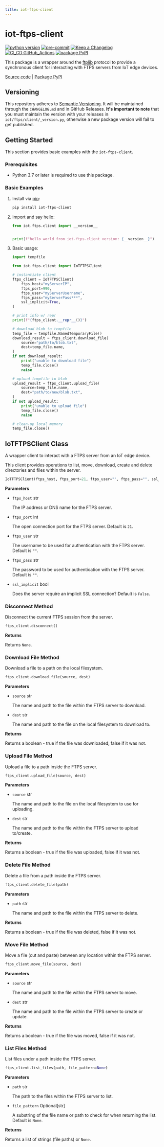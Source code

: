 ```yaml
---
title: iot-ftps-client
---
```


# iot-ftps-client

[![python version](https://img.shields.io/badge/python_v3.9-blue?logo=python&logoColor=yellow)](https://www.python.org/) [![pre-commit](https://img.shields.io/badge/pre--commit-blue?logo=pre-commit&logoColor=FAB040)](https://pre-commit.com/) [![Keep a Changelog](https://img.shields.io/badge/keep_a_changelog-blue?logo=keepachangelog&logoColor=E05735)](https://keepachangelog.com/en/1.0.0/) [![CI_CD GitHub_Actions](https://img.shields.io/badge/GitHub_Actions-blue?logo=githubactions&logoColor=black)](https://github.com/features/actions) [![package PyPI](https://img.shields.io/badge/PyPI-blue?logo=PyPI&logoColor=yellow)](https://pypi.org/)

This package is a wrapper around the [ftplib](https://docs.python.org/3/library/ftplib.html) protocol to provide a synchronous client for interacting with FTPS servers from IoT edge devices.

[Source code](https://github.com/dgonzo27/py-iot-utils/tree/master/iot-ftps-client) | [Package PyPI](https://pypi.org/project/iot-ftps-client/)

## Versioning

This repository adheres to [Semantic Versioning](https://semver.org/spec/v2.0.0.html). It will be maintained through the `CHANGELOG.md` and in GitHub Releases. **It's important to note** that you must maintain the version with your releases in `iot/ftps/client/_version.py`, otherwise a new package version will fail to get published.

## Getting Started

This section provides basic examples with the `iot-ftps-client`.

### Prerequisites

- Python 3.7 or later is required to use this package.

### Basic Examples

1. Install via [pip](https://pypi.org/project/pip/):

   ```sh
   pip install iot-ftps-client
   ```

2. Import and say hello:

   ```python
   from iot.ftps.client import __version__


   print(f"hello world from iot-ftps-client version: {__version__}")
   ```

3. Basic usage:

   ```python
   import tempfile

   from iot.ftps.client import IoTFTPSClient

   # instantiate client
   ftps_client = IoTFTPSClient(
       ftps_host="myServerIP",
       ftps_port=990,
       ftps_user="myServerUsername",
       ftps_pass="myServerPass***",
       ssl_implicit=True,
   )

   # print info w/ repr
   print(f"{ftps_client.__repr__()}")

   # download blob to tempfile
   temp_file = tempfile.NamedTemporaryFile()
   download_result = ftps_client.download_file(
       source="path/to/blob.txt",
       dest=temp_file.name,
   )
   if not download_result:
       print("unable to download file")
       temp_file.close()
       raise

   # upload tempfile to blob
   upload_result = ftps_client.upload_file(
       source=temp_file.name,
       dest="path/to/new/blob.txt",
   )
   if not upload_result:
       print("unable to upload file")
       temp_file.close()
       raise

   # clean-up local memory
   temp_file.close()
   ```

## IoTFTPSClient Class

A wrapper client to interact with a FTPS server from an IoT edge device.

This client provides operations to list, move, download, create and delete directories and files within the server.

```python
IoTFTPSClient(ftps_host, ftps_port=21, ftps_user="", ftps_pass="", ssl_implicit=False)
```

**Parameters**

- `ftps_host` str

  The IP address or DNS name for the FTPS server.

- `ftps_port` int

  The open connection port for the FTPS server. Default is `21`.

- `ftps_user` str

  The username to be used for authentication with the FTPS server. Default is `""`.

- `ftps_pass` str

  The password to be used for authentication with the FTPS server. Default is `""`.

- `ssl_implicit` bool

  Does the server require an implicit SSL connection? Default is `False`.

### Disconnect Method

Disconnect the current FTPS session from the server.

```python
ftps_client.disconnect()
```

**Returns**

Returns `None`.

### Download File Method

Download a file to a path on the local filesystem.

```python
ftps_client.download_file(source, dest)
```

**Parameters**

- `source` str

  The name and path to the file within the FTPS server to download.

- `dest` str

  The name and path to the file on the local filesystem to download to.

**Returns**

Returns a boolean - true if the file was downloaded, false if it was not.

### Upload File Method

Upload a file to a path inside the FTPS server.

```python
ftps_client.upload_file(source, dest)
```

**Parameters**

- `source` str

  The name and path to the file on the local filesystem to use for uploading.

- `dest` str

  The name and path to the file within the FTPS server to upload to/create.

**Returns**

Returns a boolean - true if the file was uploaded, false if it was not.

### Delete File Method

Delete a file from a path inside the FTPS server.

```python
ftps_client.delete_file(path)
```

**Parameters**

- `path` str

  The name and path to the file within the FTPS server to delete.

**Returns**

Returns a boolean - true if the file was deleted, false if it was not.

### Move File Method

Move a file (cut and paste) between any location within the FTPS server.

```python
ftps_client.move_file(source, dest)
```

**Parameters**

- `source` str

  The name and path to the file within the FTPS server to move.

- `dest` str

  The name and path to the file within the FTPS server to create or update.

**Returns**

Returns a boolean - true if the file was moved, false if it was not.

### List Files Method

List files under a path inside the FTPS server.

```python
ftps_client.list_files(path, file_pattern=None)
```

**Parameters**

- `path` str

  The path to the files within the FTPS server to list.

- `file_pattern` Optional[str]

  A substring of the file name or path to check for when returning the list. Default is `None`.

**Returns**

Returns a list of strings (file paths) or `None`.

